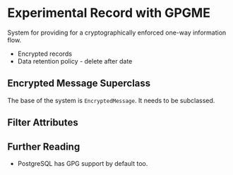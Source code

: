 # Experimental Record with GPGME

System for providing for a cryptographically enforced one-way information flow.

- Encrypted records
- Data retention policy - delete after date

## Encrypted Message Superclass
The base of the system is `EncryptedMessage`. It needs to be subclassed.

## Filter Attributes

## Further Reading

- PostgreSQL has GPG support by default too.